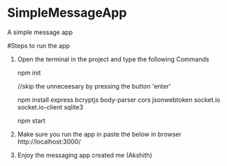 # SimpleMessageApp
A simple message app

#Steps to run the app

1. Open the terminal in the project and type the following Commands

      npm init
   
      //skip the unneceesary by pressing the button 'enter'
   
      npm install express bcryptjs body-parser cors jsonwebtoken socket.io socket.io-client sqlite3
   
      npm start
   
3. Make sure you run the app in paste the below in browser
     http://localhost:3000/

4. Enjoy the messaging app created me (Akshith)
